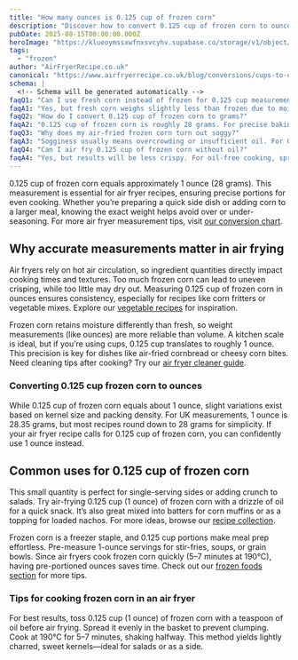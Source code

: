 ```yaml
---
title: "How many ounces is 0.125 cup of frozen corn"
description: "Discover how to convert 0.125 cup of frozen corn to ounces for perfect air fryer meals. Get accurate measurements and cooking tips here."
pubDate: 2025-08-15T00:00:00.000Z
heroImage: "https://klueoymssxwfnxsvcyhv.supabase.co/storage/v1/object/public/Shmucket/how-many-ounces-is-0-125-cup-of-frozen-corn.webp"
tags:
  - "frozen"
author: "AirFryerRecipe.co.uk"
canonical: "https://www.airfryerrecipe.co.uk/blog/conversions/cups-to-ounces/how-many-ounces-is-0-125-cup-of-frozen-corn"
schema: |
  <!-- Schema will be generated automatically -->
faqQ1: "Can I use fresh corn instead of frozen for 0.125 cup measurements?"
faqA1: "Yes, but fresh corn weighs slightly less than frozen due to moisture content. For 0.125 cup, use about 0.9 ounces (25 grams) of fresh kernels. Adjust air fryer time to 4–6 minutes, as fresh corn cooks faster."
faqQ2: "How do I convert 0.125 cup of frozen corn to grams?"
faqA2: "0.125 cup of frozen corn is roughly 28 grams. For precise baking or dietary tracking, use a kitchen scale. Note that UK recipes often round 1 ounce to 28 grams for simplicity."
faqQ3: "Why does my air-fried frozen corn turn out soggy?"
faqA3: "Sogginess usually means overcrowding or insufficient oil. For 0.125 cup (1 ounce), use a teaspoon of oil and spread corn in a single layer. Increase temperature to 200°C if needed, and shake the basket midway."
faqQ4: "Can I air fry 0.125 cup of frozen corn without oil?"
faqA4: "Yes, but results will be less crispy. For oil-free cooking, spritz corn with water to prevent drying and air fry at 200°C for 6–8 minutes. Stir frequently for even browning."
---
```

<p>0.125 cup of frozen corn equals approximately 1 ounce (28 grams). This measurement is essential for air fryer recipes, ensuring precise portions for even cooking. Whether you’re preparing a quick side dish or adding corn to a larger meal, knowing the exact weight helps avoid over or under-seasoning. For more air fryer measurement tips, visit <a href=https://www.airfryerrecipe.co.uk/air-fryer-conversion-chart>our conversion chart</a>.</p>  

<h2>Why accurate measurements matter in air frying</h2>  
<p>Air fryers rely on hot air circulation, so ingredient quantities directly impact cooking times and textures. Too much frozen corn can lead to uneven crisping, while too little may dry out. Measuring 0.125 cup of frozen corn in ounces ensures consistency, especially for recipes like corn fritters or vegetable mixes. Explore our <a href=https://www.airfryerrecipe.co.uk/recipe-category/vegetables>vegetable recipes</a> for inspiration.</p>  

<p>Frozen corn retains moisture differently than fresh, so weight measurements (like ounces) are more reliable than volume. A kitchen scale is ideal, but if you’re using cups, 0.125 cup translates to roughly 1 ounce. This precision is key for dishes like air-fried cornbread or cheesy corn bites. Need cleaning tips after cooking? Try our <a href=https://www.airfryerrecipe.co.uk/air-fryer-cleaner>air fryer cleaner guide</a>.</p>  

<h3>Converting 0.125 cup frozen corn to ounces</h3>  
<p>While 0.125 cup of frozen corn equals about 1 ounce, slight variations exist based on kernel size and packing density. For UK measurements, 1 ounce is 28.35 grams, but most recipes round down to 28 grams for simplicity. If your air fryer recipe calls for 0.125 cup of frozen corn, you can confidently use 1 ounce instead.</p>  

<h2>Common uses for 0.125 cup of frozen corn</h2>  
<p>This small quantity is perfect for single-serving sides or adding crunch to salads. Try air-frying 0.125 cup (1 ounce) of frozen corn with a drizzle of oil for a quick snack. It’s also great mixed into batters for corn muffins or as a topping for loaded nachos. For more ideas, browse our <a href=https://www.airfryerrecipe.co.uk/recipes>recipe collection</a>.</p>  

<p>Frozen corn is a freezer staple, and 0.125 cup portions make meal prep effortless. Pre-measure 1-ounce servings for stir-fries, soups, or grain bowls. Since air fryers cook frozen corn quickly (5–7 minutes at 190°C), having pre-portioned ounces saves time. Check out our <a href=https://www.airfryerrecipe.co.uk/recipe-category/frozen-foods>frozen foods section</a> for more tips.</p>  

<h3>Tips for cooking frozen corn in an air fryer</h3>  
<p>For best results, toss 0.125 cup (1 ounce) of frozen corn with a teaspoon of oil before air frying. Spread it evenly in the basket to prevent clumping. Cook at 190°C for 5–7 minutes, shaking halfway. This method yields lightly charred, sweet kernels—ideal for salads or as a side.</p>
